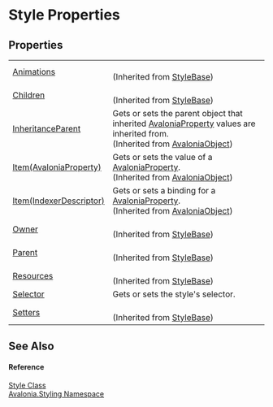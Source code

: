# Style Properties




## Properties
<table>
<tr>
<td><a href="P_Avalonia_Styling_StyleBase_Animations">Animations</a></td>
<td><br />(Inherited from <a href="T_Avalonia_Styling_StyleBase">StyleBase</a>)</td>
</tr>
<tr>
<td><a href="P_Avalonia_Styling_StyleBase_Children">Children</a></td>
<td><br />(Inherited from <a href="T_Avalonia_Styling_StyleBase">StyleBase</a>)</td>
</tr>
<tr>
<td><a href="P_Avalonia_AvaloniaObject_InheritanceParent">InheritanceParent</a></td>
<td>Gets or sets the parent object that inherited <a href="T_Avalonia_AvaloniaProperty">AvaloniaProperty</a> values are inherited from.<br />(Inherited from <a href="T_Avalonia_AvaloniaObject">AvaloniaObject</a>)</td>
</tr>
<tr>
<td><a href="P_Avalonia_AvaloniaObject_Item">Item(AvaloniaProperty)</a></td>
<td>Gets or sets the value of a <a href="T_Avalonia_AvaloniaProperty">AvaloniaProperty</a>.<br />(Inherited from <a href="T_Avalonia_AvaloniaObject">AvaloniaObject</a>)</td>
</tr>
<tr>
<td><a href="P_Avalonia_AvaloniaObject_Item_1">Item(IndexerDescriptor)</a></td>
<td>Gets or sets a binding for a <a href="T_Avalonia_AvaloniaProperty">AvaloniaProperty</a>.<br />(Inherited from <a href="T_Avalonia_AvaloniaObject">AvaloniaObject</a>)</td>
</tr>
<tr>
<td><a href="P_Avalonia_Styling_StyleBase_Owner">Owner</a></td>
<td><br />(Inherited from <a href="T_Avalonia_Styling_StyleBase">StyleBase</a>)</td>
</tr>
<tr>
<td><a href="P_Avalonia_Styling_StyleBase_Parent">Parent</a></td>
<td><br />(Inherited from <a href="T_Avalonia_Styling_StyleBase">StyleBase</a>)</td>
</tr>
<tr>
<td><a href="P_Avalonia_Styling_StyleBase_Resources">Resources</a></td>
<td><br />(Inherited from <a href="T_Avalonia_Styling_StyleBase">StyleBase</a>)</td>
</tr>
<tr>
<td><a href="P_Avalonia_Styling_Style_Selector">Selector</a></td>
<td>Gets or sets the style's selector.</td>
</tr>
<tr>
<td><a href="P_Avalonia_Styling_StyleBase_Setters">Setters</a></td>
<td><br />(Inherited from <a href="T_Avalonia_Styling_StyleBase">StyleBase</a>)</td>
</tr>
</table>

## See Also


#### Reference
<a href="T_Avalonia_Styling_Style">Style Class</a>  
<a href="N_Avalonia_Styling">Avalonia.Styling Namespace</a>  
